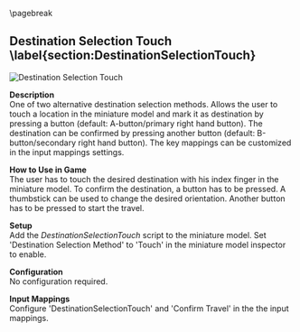 
\pagebreak

## Destination Selection Touch \label{section:DestinationSelectionTouch}

![Destination Selection Touch](content/res/SelectDestinationSmall.png)

**Description**  
One of two alternative destination selection methods. Allows the user to touch a location in the miniature model and mark it as destination by pressing a button (default: A-button/primary right hand button). The destination can be confirmed by pressing another button (default: B-button/secondary right hand button). The key mappings can be customized in the input mappings settings.

**How to Use in Game**  
The user has to touch the desired destination with his index finger in the miniature model. To confirm the destination, a button has to be pressed. A thumbstick can be used to change the desired orientation. Another button has to be pressed to start the travel.

**Setup**  
Add the *DestinationSelectionTouch* script to the miniature model. Set 'Destination Selection Method' to 'Touch' in the miniature model inspector to enable.

**Configuration**  
No configuration required.

**Input Mappings**  
Configure 'DestinationSelectionTouch' and 'Confirm Travel' in the the input mappings.
